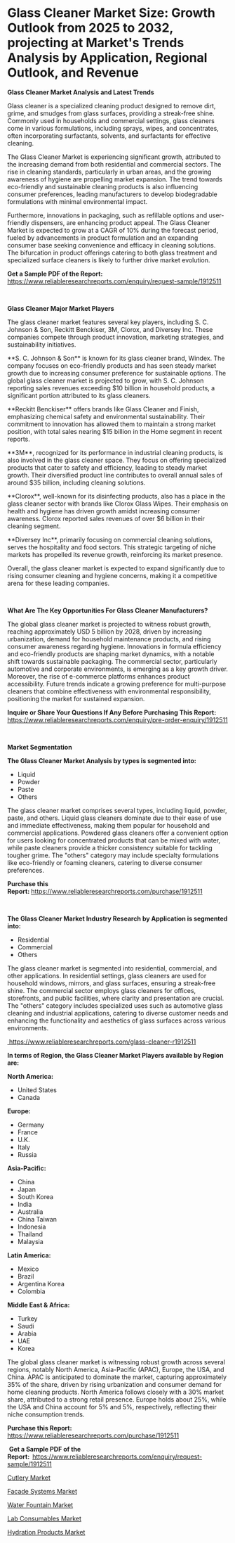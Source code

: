 <p><h1>Glass Cleaner Market Size: Growth Outlook from 2025 to 2032, projecting at Market's Trends Analysis by Application, Regional Outlook, and Revenue</h1></p><p><strong>Glass Cleaner Market Analysis and Latest Trends</strong></p>
<p><p>Glass cleaner is a specialized cleaning product designed to remove dirt, grime, and smudges from glass surfaces, providing a streak-free shine. Commonly used in households and commercial settings, glass cleaners come in various formulations, including sprays, wipes, and concentrates, often incorporating surfactants, solvents, and surfactants for effective cleaning.</p><p>The Glass Cleaner Market is experiencing significant growth, attributed to the increasing demand from both residential and commercial sectors. The rise in cleaning standards, particularly in urban areas, and the growing awareness of hygiene are propelling market expansion. The trend towards eco-friendly and sustainable cleaning products is also influencing consumer preferences, leading manufacturers to develop biodegradable formulations with minimal environmental impact. </p><p>Furthermore, innovations in packaging, such as refillable options and user-friendly dispensers, are enhancing product appeal. The Glass Cleaner Market is expected to grow at a CAGR of 10% during the forecast period, fueled by advancements in product formulation and an expanding consumer base seeking convenience and efficacy in cleaning solutions. The bifurcation in product offerings catering to both glass treatment and specialized surface cleaners is likely to further drive market evolution.</p></p>
<p><strong>Get a Sample PDF of the Report:&nbsp;</strong> <a href="https://www.reliableresearchreports.com/enquiry/request-sample/1912511?utm_campaign=34&utm_medium=2&utm_source=Github&utm_content=ia&utm_term=07022025&utm_id=glass-cleaner">https://www.reliableresearchreports.com/enquiry/request-sample/1912511</a></p>
<p>&nbsp;</p>
<p><strong>Glass Cleaner Major Market Players</strong></p>
<p><p>The glass cleaner market features several key players, including S. C. Johnson & Son, Reckitt Benckiser, 3M, Clorox, and Diversey Inc. These companies compete through product innovation, marketing strategies, and sustainability initiatives.</p><p>**S. C. Johnson & Son** is known for its glass cleaner brand, Windex. The company focuses on eco-friendly products and has seen steady market growth due to increasing consumer preference for sustainable options. The global glass cleaner market is projected to grow, with S. C. Johnson reporting sales revenues exceeding $10 billion in household products, a significant portion attributed to its glass cleaners.</p><p>**Reckitt Benckiser** offers brands like Glass Cleaner and Finish, emphasizing chemical safety and environmental sustainability. Their commitment to innovation has allowed them to maintain a strong market position, with total sales nearing $15 billion in the Home segment in recent reports.</p><p>**3M**, recognized for its performance in industrial cleaning products, is also involved in the glass cleaner space. They focus on offering specialized products that cater to safety and efficiency, leading to steady market growth. Their diversified product line contributes to overall annual sales of around $35 billion, including cleaning solutions.</p><p>**Clorox**, well-known for its disinfecting products, also has a place in the glass cleaner sector with brands like Clorox Glass Wipes. Their emphasis on health and hygiene has driven growth amidst increasing consumer awareness. Clorox reported sales revenues of over $6 billion in their cleaning segment.</p><p>**Diversey Inc**, primarily focusing on commercial cleaning solutions, serves the hospitality and food sectors. This strategic targeting of niche markets has propelled its revenue growth, reinforcing its market presence.</p><p>Overall, the glass cleaner market is expected to expand significantly due to rising consumer cleaning and hygiene concerns, making it a competitive arena for these leading companies.</p></p>
<p>&nbsp;</p>
<p><strong>What Are The Key Opportunities For Glass Cleaner Manufacturers?</strong></p>
<p><p>The global glass cleaner market is projected to witness robust growth, reaching approximately USD 5 billion by 2028, driven by increasing urbanization, demand for household maintenance products, and rising consumer awareness regarding hygiene. Innovations in formula efficiency and eco-friendly products are shaping market dynamics, with a notable shift towards sustainable packaging. The commercial sector, particularly automotive and corporate environments, is emerging as a key growth driver. Moreover, the rise of e-commerce platforms enhances product accessibility. Future trends indicate a growing preference for multi-purpose cleaners that combine effectiveness with environmental responsibility, positioning the market for sustained expansion.</p></p>
<p><strong>Inquire or Share Your Questions If Any Before Purchasing This Report:</strong> <a href="https://www.reliableresearchreports.com/enquiry/pre-order-enquiry/1912511?utm_campaign=34&utm_medium=2&utm_source=Github&utm_content=ia&utm_term=07022025&utm_id=glass-cleaner">https://www.reliableresearchreports.com/enquiry/pre-order-enquiry/1912511</a></p>
<p>&nbsp;</p>
<p><strong>Market Segmentation</strong></p>
<p><strong>The Glass Cleaner Market Analysis by types is segmented into:</strong></p>
<p><ul><li>Liquid</li><li>Powder</li><li>Paste</li><li>Others</li></ul></p>
<p><p>The glass cleaner market comprises several types, including liquid, powder, paste, and others. Liquid glass cleaners dominate due to their ease of use and immediate effectiveness, making them popular for household and commercial applications. Powdered glass cleaners offer a convenient option for users looking for concentrated products that can be mixed with water, while paste cleaners provide a thicker consistency suitable for tackling tougher grime. The "others" category may include specialty formulations like eco-friendly or foaming cleaners, catering to diverse consumer preferences.</p></p>
<p><strong>Purchase this Report:&nbsp;</strong><a href="https://www.reliableresearchreports.com/purchase/1912511?utm_campaign=34&utm_medium=2&utm_source=Github&utm_content=ia&utm_term=07022025&utm_id=glass-cleaner">https://www.reliableresearchreports.com/purchase/1912511</a></p>
<p>&nbsp;</p>
<p><strong>The Glass Cleaner Market Industry Research by Application is segmented into:</strong></p>
<p><ul><li>Residential</li><li>Commercial</li><li>Others</li></ul></p>
<p><p>The glass cleaner market is segmented into residential, commercial, and other applications. In residential settings, glass cleaners are used for household windows, mirrors, and glass surfaces, ensuring a streak-free shine. The commercial sector employs glass cleaners for offices, storefronts, and public facilities, where clarity and presentation are crucial. The "others" category includes specialized uses such as automotive glass cleaning and industrial applications, catering to diverse customer needs and enhancing the functionality and aesthetics of glass surfaces across various environments.</p></p>
<p><a href="https://www.reliableresearchreports.com/glass-cleaner-r1912511?utm_campaign=34&utm_medium=2&utm_source=Github&utm_content=ia&utm_term=07022025&utm_id=glass-cleaner">&nbsp;https://www.reliableresearchreports.com/glass-cleaner-r1912511</a></p>
<p><strong>In terms of Region, the Glass Cleaner Market Players available by Region are:</strong></p>
<p>
    <p> <strong> North America: </strong>
        <ul>
            <li>United States</li>
            <li>Canada</li>
        </ul>
        </p> 
    <p> <strong> Europe: </strong>
        <ul>
            <li>Germany</li>
            <li>France</li>
            <li>U.K.</li>
            <li>Italy</li>
            <li>Russia</li>
        </ul>
        </p> 
    <p> <strong> Asia-Pacific: </strong>
        <ul>
            <li>China</li>
            <li>Japan</li>
            <li>South Korea</li>
            <li>India</li>
            <li>Australia</li>
            <li>China Taiwan</li>
            <li>Indonesia</li>
            <li>Thailand</li>
            <li>Malaysia</li>
        </ul>
        </p> 
    <p> <strong> Latin America: </strong>
        <ul>
            <li>Mexico</li>
            <li>Brazil</li>
            <li>Argentina Korea</li>
            <li>Colombia</li>
        </ul>
        </p> 
    <p> <strong> Middle East & Africa: </strong>
        <ul>
            <li>Turkey</li>
            <li>Saudi</li>
            <li>Arabia</li>
            <li>UAE</li>
            <li>Korea</li>
        </ul>
    </p>
    </p>
<p><p>The global glass cleaner market is witnessing robust growth across several regions, notably North America, Asia-Pacific (APAC), Europe, the USA, and China. APAC is anticipated to dominate the market, capturing approximately 35% of the share, driven by rising urbanization and consumer demand for home cleaning products. North America follows closely with a 30% market share, attributed to a strong retail presence. Europe holds about 25%, while the USA and China account for 5% and 5%, respectively, reflecting their niche consumption trends.</p></p>
<p><strong>Purchase this Report: </strong><a href="https://www.reliableresearchreports.com/purchase/1912511?utm_campaign=34&utm_medium=2&utm_source=Github&utm_content=ia&utm_term=07022025&utm_id=glass-cleaner">https://www.reliableresearchreports.com/purchase/1912511</a></p>
<p>&nbsp;<strong>Get a Sample PDF of the Report:&nbsp;&nbsp;</strong><a href="https://www.reliableresearchreports.com/enquiry/request-sample/1912511?utm_campaign=34&utm_medium=2&utm_source=Github&utm_content=ia&utm_term=07022025&utm_id=glass-cleaner">https://www.reliableresearchreports.com/enquiry/request-sample/1912511</a></p>
<p><strong></strong></p>
<p><p><a href="https://github.com/memorirummy/Market-Research-Report-List-1/blob/main/cutlery-market.md?utm_campaign=34&utm_medium=2&utm_source=Github&utm_content=ia&utm_term=07022025&utm_id=glass-cleaner">Cutlery Market</a></p><p><a href="https://github.com/phumlaaijem/Market-Research-Report-List-1/blob/main/facade-systems-market.md?utm_campaign=34&utm_medium=2&utm_source=Github&utm_content=ia&utm_term=07022025&utm_id=glass-cleaner">Facade Systems Market</a></p><p><a href="https://github.com/xanaanenkaly/Market-Research-Report-List-1/blob/main/water-fountain-market.md?utm_campaign=34&utm_medium=2&utm_source=Github&utm_content=ia&utm_term=07022025&utm_id=glass-cleaner">Water Fountain Market</a></p><p><a href="https://github.com/eusoffyhanty/Market-Research-Report-List-1/blob/main/lab-consumables-market.md?utm_campaign=34&utm_medium=2&utm_source=Github&utm_content=ia&utm_term=07022025&utm_id=glass-cleaner">Lab Consumables Market</a></p><p><a href="https://github.com/alasmyayock/Market-Research-Report-List-1/blob/main/hydration-products-market.md?utm_campaign=34&utm_medium=2&utm_source=Github&utm_content=ia&utm_term=07022025&utm_id=glass-cleaner">Hydration Products Market</a></p></p>
